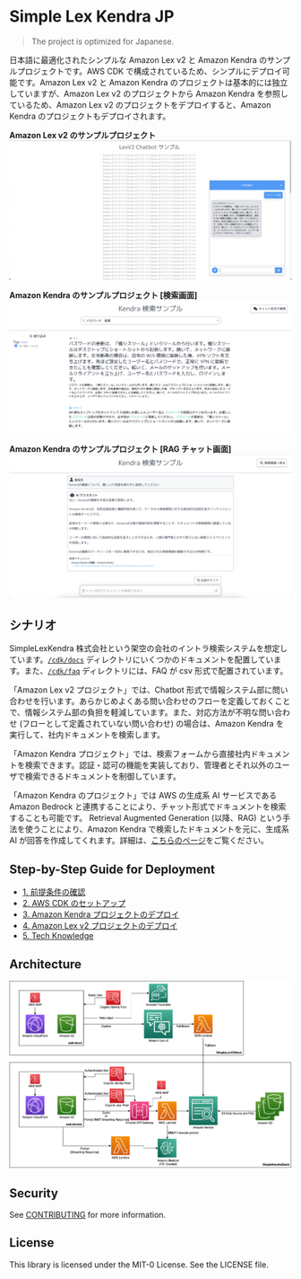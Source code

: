 # Simple Lex Kendra JP

> The project is optimized for Japanese.

日本語に最適化されたシンプルな Amazon Lex v2 と Amazon Kendra のサンプルプロジェクトです。AWS CDK で構成されているため、シンプルにデプロイ可能です。Amazon Lex v2 と Amazon Kendra のプロジェクトは基本的には独立していますが、Amazon Lex v2 のプロジェクトから Amazon Kendra を参照しているため、Amazon Lex v2 のプロジェクトをデプロイすると、Amazon Kendra のプロジェクトもデプロイされます。

**Amazon Lex v2 のサンプルプロジェクト**
![lexv2](/imgs/lexv2.png)

**Amazon Kendra のサンプルプロジェクト [検索画面]**
![kendra](/imgs/kendra.png)

**Amazon Kendra のサンプルプロジェクト [RAG チャット画面]**
![kendra rag](/imgs/kendra-rag.png)

## シナリオ

SimpleLexKendra 株式会社という架空の会社のイントラ検索システムを想定しています。[`/cdk/docs`](/cdk/docs) ディレクトリにいくつかのドキュメントを配置しています。また、[`/cdk/faq`](/cdk/faq) ディレクトリには、FAQ が csv 形式で配置されています。

「Amazon Lex v2 プロジェクト」では、Chatbot 形式で情報システム部に問い合わせを行います。あらかじめよくある問い合わせのフローを定義しておくことで、情報システム部の負担を軽減しています。また、対応方法が不明な問い合わせ (フローとして定義されていない問い合わせ) の場合は、Amazon Kendra を実行して、社内ドキュメントを検索します。

「Amazon Kendra プロジェクト」では、検索フォームから直接社内ドキュメントを検索できます。認証・認可の機能を実装しており、管理者とそれ以外のユーザで検索できるドキュメントを制御しています。

「Amazon Kendra のプロジェクト」では AWS の生成系 AI サービスである Amazon Bedrock と連携することにより、チャット形式でドキュメントを検索することも可能です。 Retrieval Augmented Generation (以降、RAG) という手法を使うことにより、Amazon Kendra で検索したドキュメントを元に、生成系 AI が回答を作成してくれます。詳細は、[こちらのページ](./docs/06_GEN_AI_KENDRA.md)をご覧ください。

## Step-by-Step Guide for Deployment

- [1. 前提条件の確認](/docs/01_PRE_REQUIREMENT.md)
- [2. AWS CDK のセットアップ](/docs/02_SETUP_CDK.md)
- [3. Amazon Kendra プロジェクトのデプロイ](/docs/03_DEPLOY_KENDRA.md)
- [4. Amazon Lex v2 プロジェクトのデプロイ](/docs/04_DEPLOY_LEXV2.md)
- [5. Tech Knowledge](/docs/05_TECH_KNOWLEDGE.md)

## Architecture

![architecture](/imgs/arch.drawio.png)

## Security

See [CONTRIBUTING](CONTRIBUTING.md#security-issue-notifications) for more information.

## License

This library is licensed under the MIT-0 License. See the LICENSE file.
